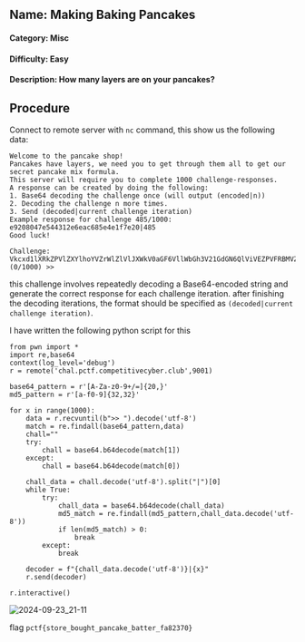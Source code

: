## Name: Making Baking Pancakes
#### Category: Misc
#### Difficulty: Easy
#### Description: How many layers are on your pancakes?

## Procedure
Connect to remote server with ```nc``` command, this show us the following data:
```
Welcome to the pancake shop!
Pancakes have layers, we need you to get through them all to get our secret pancake mix formula.
This server will require you to complete 1000 challenge-responses.
A response can be created by doing the following:
1. Base64 decoding the challenge once (will output (encoded|n))
2. Decoding the challenge n more times.
3. Send (decoded|current challenge iteration)
Example response for challenge 485/1000: e9208047e544312e6eac685e4e1f7e20|485
Good luck!

Challenge: Vkcxd1lXRkZPVlZXYlhoYVZrWlZlVlJXWkV0aGF6VllWbGh3V21GdGN6QlViVEZPVFRBMVZWcDZVazVoYlUxM1ZGaHdRazFWTlVWVFZEQTl8Mw==
(0/1000) >> 
```

this challenge involves repeatedly decoding a Base64-encoded string and generate the correct response for each challenge iteration. after finishing the decoding iterations, the format should be specified as ```(decoded|current challenge iteration)```.

I have written the following python script for this
```
from pwn import *
import re,base64
context(log_level='debug')
r = remote('chal.pctf.competitivecyber.club',9001)

base64_pattern = r'[A-Za-z0-9+/=]{20,}'
md5_pattern = r'[a-f0-9]{32,32}'

for x in range(1000):
    data = r.recvuntil(b">> ").decode('utf-8')
    match = re.findall(base64_pattern,data)
    chall=""
    try:
        chall = base64.b64decode(match[1])
    except:
        chall = base64.b64decode(match[0])

    chall_data = chall.decode('utf-8').split("|")[0]
    while True:
        try:
            chall_data = base64.b64decode(chall_data)
            md5_match = re.findall(md5_pattern,chall_data.decode('utf-8'))
            if len(md5_match) > 0:
                break            
        except:
            break

    decoder = f"{chall_data.decode('utf-8')}|{x}"
    r.send(decoder)

r.interactive()
```

![2024-09-23_21-11](https://github.com/user-attachments/assets/f8db0fb7-09d9-4b84-bcb5-0ccc044dcb69)


flag ```pctf{store_bought_pancake_batter_fa82370}```
